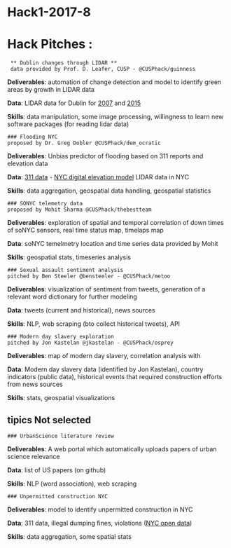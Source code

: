 # Hack1-2017-8

# Hack Pitches :

	 ** Dublin changes through LIDAR **
	 data provided by Prof. D. Leafer, CUSP - @CUSPhack/guinness 
	
**Deliverables**: automation of change detection and model to identify green areas by growth in LIDAR data

**Data**: LIDAR data for Dublin for [2007](https://digital.ucd.ie/view/ucdlib:30462) and [2015](https://geo.nyu.edu/catalog/nyu_2451_38684)

**Skills**: data manipulation, some image processing, willingness to learn new software packages (for reading lidar data)




	### Flooding NYC 
	proposed by Dr. Greg Dobler @CUSPhack/dem_ocratic 

**Deliverables**: Unbias predictor of flooding based on 311 reports and elevation data

**Data**: [311 data](https://www.newyorkcares.org/bethesomeone?gclid=CjwKCAiA3o7RBRBfEiwAZMtSCWljoeSWHa_9BUUJRHk92n_Acff-65MrMbjh-7FJc4SJHLlccS8d9RoCBjgQAvD_BwE) - [NYC digital elevation model](https://data.cityofnewyork.us/City-Government/1-foot-Digital-Elevation-Model-DEM-/dpc8-z3jc) LIDAR data in NYC 

**Skills**: data aggregation, geospatial data handling, geospatial statistics



	### SONYC telemetry data 
	proposed by Mohit Sharma @CUSPhack/thebestteam
	
**Deliverables**: exploration of spatial and temporal correlation of down times of soNYC sensors, real time status map, timelaps map

**Data**: soNYC temelmetry location and time series data provided by  Mohit

**Skills**: geospatial stats, timeseries analysis


	### Sexual assault sentiment analysis 
	pitched by Ben Steeler @bensteeler - @CUSPhack/metoo  

**Deliverables**: visualization of sentiment from tweets, generation of a relevant word dictionary for further modeling

**Data**: tweets (current and historical), news sources

**Skills**: NLP, web scraping (bto collect historical tweets), API

	### Modern day slavery exploration
	pitched by Jon Kastelan @jkastelan - @CUSPhack/osprey  

**Deliverables**: map of modern day slavery, correlation analysis with 

**Data**: Modern day slavery data (identified by Jon Kastelan), country indicators (public data), historical events that required construction efforts from news sources

**Skills**: stats, geospatial visualizations

	

## tipics Not selected



	### UrbanScience literature review

**Deliverables**: A web portal which automatically uploads papers of urban science relevance 

**Data**: list of US papers (on github)

**Skills**: NLP (word association), web scraping

	### Unpermitted construction NYC	

**Deliverables**: model to identify unpermitted construction in NYC

**Data**: 311 data, illegal dumping fines, violations ([NYC open data](https://opendata.cityofnewyork.us/)) 

**Skills**: data aggregation, some spatial stats

